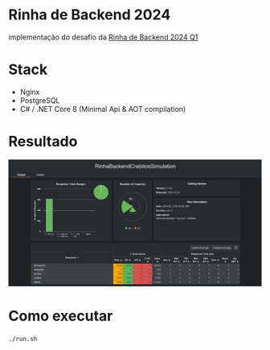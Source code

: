 # Rinha de Backend 2024

implementação do desafio da [Rinha de Backend 2024 Q1](https://github.com/zanfranceschi/rinha-de-backend-2024-q1)

# Stack

- Nginx
- PostgreSQL
- C# / .NET Core 8 (Minimal Api & AOT compilation)

# Resultado

![resultado](/images/rinha-resultado.PNG)

# Como executar
```./run.sh```
